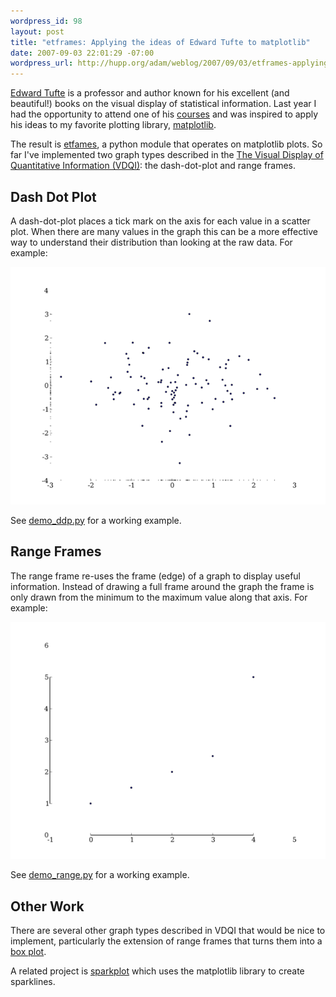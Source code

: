 ```yaml
--- 
wordpress_id: 98
layout: post
title: "etframes: Applying the ideas of Edward Tufte to matplotlib"
date: 2007-09-03 22:01:29 -07:00
wordpress_url: http://hupp.org/adam/weblog/2007/09/03/etframes-applying-the-ideas-of-edward-tufte-to-matplotlib/
---
```


[Edward Tufte](http://en.wikipedia.org/wiki/Edward_tufte) is a
professor and author known for his excellent (and beautiful!) books on
the visual display of statistical information.  Last year I had the
opportunity to attend one of his
[courses](http://www.edwardtufte.com/tufte/courses) and was inspired
to apply his ideas to my favorite plotting library,
[matplotlib](http://matplotlib.org).

The result is [etfames](http://github.com/ahupp/etframes), a
python module that operates on matplotlib plots.  So far I've
implemented two graph types described in the [The Visual Display of
Quantitative Information
(VDQI)](http://www.amazon.com/gp/redirect.html?ie=UTF8&location=http%3A%2F%2Fwww.amazon.com%2FVisual-Display-Quantitative-Information-2nd%2Fdp%2F0961392142%3Fie%3DUTF8%26s%3Dbooks%26qid%3D1188758757%26sr%3D8-1&tag=rococothenrub-20&linkCode=ur2&camp=1789&creative=9325):
the dash-dot-plot and range frames.

Dash Dot Plot
-------------

A dash-dot-plot places a tick mark on the axis for each value in a
scatter plot.  When there are many values in the graph this can be a
more effective way to understand their distribution than looking at
the raw data.  For example:

<a href="/adam/images/ddp.png">
<img alt="Example of a dash-dot-plot" src="/adam/images/ddp-small.png"/>
</a>

See [demo_ddp.py](https://github.com/ahupp/etframes/blob/master/demo_ddp.py)
for a working example.

Range Frames
-------------

The range frame re-uses the frame (edge) of a graph to display useful
information.  Instead of drawing a full frame around the graph the
frame is only drawn from the minimum to the maximum value along that
axis.  For example:

<a href="/adam/images/range.png">
<img alt="Example of a range frame" src="/adam/images/range-small.png"/>
</a>

See [demo_range.py](https://github.com/ahupp/etframes/blob/master/demo_range.py)
for a working example.

Other Work
------------

There are several other graph types described in VDQI that would be
nice to implement, particularly the extension of range frames that
turns them into a [box plot](http://en.wikipedia.org/wiki/Box_plot).

A related project is [sparkplot](http://sparkplot.org/) which uses the
matplotlib library to create sparklines.
